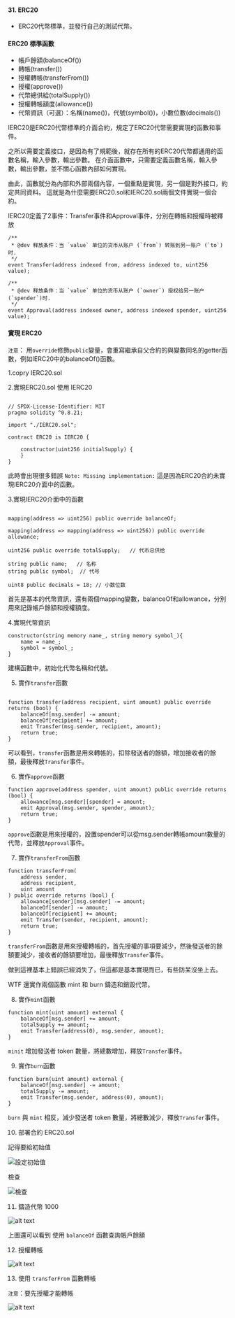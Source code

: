 #### 31. ERC20

- ERC20代幣標準，並發行自己的測試代幣。

#### ERC20 標準函數

- 帳戶餘額(balanceOf())
- 轉帳(transfer())
- 授權轉帳(transferFrom())
- 授權(approve())
- 代幣總供給(totalSupply())
- 授權轉帳額度(allowance())
- 代幣資訊（可選）：名稱(name())，代號(symbol())，小數位數(decimals())

IERC20是ERC20代幣標準的介面合約，規定了ERC20代幣需要實現的函數和事件。

之所以需要定義接口，是因為有了規範後，就存在所有的ERC20代幣都通用的函數名稱，輸入參數，輸出參數。 在介面函數中，只需要定義函數名稱，輸入參數，輸出參數，並不關心函數內部如何實現。

由此，函數就分為內部和外部兩個內容，一個重點是實現，另一個是對外接口，約定共同資料。 這就是為什麼需要ERC20.sol和IERC20.sol兩個文件實現一個合約。


IERC20定義了2事件：Transfer事件和Approval事件，分別在轉帳和授權時被釋放

```
/**
 * @dev 释放条件：当 `value` 单位的货币从账户 (`from`) 转账到另一账户 (`to`)时.
 */
event Transfer(address indexed from, address indexed to, uint256 value);

/**
 * @dev 释放条件：当 `value` 单位的货币从账户 (`owner`) 授权给另一账户 (`spender`)时.
 */
event Approval(address indexed owner, address indexed spender, uint256 value);
```

#### 實現 ERC20

`注意`：
用`override`修飾`public`變量，會重寫繼承自父合約的與變數同名的getter函數，例如IERC20中的balanceOf()函數。

1.copry IERC20.sol

2.實現ERC20.sol 使用 IERC20

```solidity

// SPDX-License-Identifier: MIT
pragma solidity ^0.8.21;

import "./IERC20.sol";

contract ERC20 is IERC20 {

    constructor(uint256 initialSupply) {
    }
}

```

此時會出現很多錯誤 `Note: Missing implementation:` 這是因為ERC20合約未實現IERC20介面中的函數。

3.實現IERC20介面中的函數

```solidity

mapping(address => uint256) public override balanceOf;

mapping(address => mapping(address => uint256)) public override allowance;

uint256 public override totalSupply;   // 代币总供给

string public name;   // 名称
string public symbol;  // 代号

uint8 public decimals = 18; // 小数位数

```

首先是基本的代幣資訊，還有兩個mapping變數，balanceOf和allowance，分別用來記錄帳戶餘額和授權額度。

4.實現代幣資訊

```solidity
constructor(string memory name_, string memory symbol_){
    name = name_;
    symbol = symbol_;
}
```

建構函數中，初始化代幣名稱和代號。

5. 實作`transfer`函數

```solidity

function transfer(address recipient, uint amount) public override returns (bool) {
    balanceOf[msg.sender] -= amount;
    balanceOf[recipient] += amount;
    emit Transfer(msg.sender, recipient, amount);
    return true;
}

```

可以看到，`transfer`函數是用來轉帳的，扣除發送者的餘額，增加接收者的餘額，最後釋放`Transfer`事件。

6. 實作`approve`函數

```solidity
function approve(address spender, uint amount) public override returns (bool) {
    allowance[msg.sender][spender] = amount;
    emit Approval(msg.sender, spender, amount);
    return true;
}
```

`approve`函數是用來授權的，設置spender可以從msg.sender轉帳amount數量的代幣，並釋放`Approval`事件。

7. 實作`transferFrom`函數

```solidity
function transferFrom(
    address sender,
    address recipient,
    uint amount
) public override returns (bool) {
    allowance[sender][msg.sender] -= amount;
    balanceOf[sender] -= amount;
    balanceOf[recipient] += amount;
    emit Transfer(sender, recipient, amount);
    return true;
}
```

`transferFrom`函數是用來授權轉帳的，首先授權的事項要減少，然後發送者的餘額要減少，接收者的餘額要增加，最後釋放`Transfer`事件。

做到這裡基本上錯誤已經消失了，但這都是基本實現而已，有些防呆沒坐上去。

WTF 還實作兩個函數 mint 和 burn 鑄造和銷毀代幣。

8. 實作`mint`函數

```solidity
function mint(uint amount) external {
    balanceOf[msg.sender] += amount;
    totalSupply += amount;
    emit Transfer(address(0), msg.sender, amount);
}
```

`minit` 增加發送者 token 數量，將總數增加，釋放`Transfer`事件。

9.  實作`burn`函數

```solidity
function burn(uint amount) external {
    balanceOf[msg.sender] -= amount;
    totalSupply -= amount;
    emit Transfer(msg.sender, address(0), amount);
}
```

`burn` 與 `mint` 相反，減少發送者 token 數量，將總數減少，釋放`Transfer`事件。

10. 部署合約 ERC20.sol

記得要給初始值

![設定初始值](images/1.png)

檢查

![檢查](images/2.png)

11. 鑄造代幣 1000

![alt text](images/3.png)

上圖還可以看到 使用 `balanceOf` 函數查詢帳戶餘額

12. 授權轉帳

![alt text](images/5.png)

13. 使用 `transferFrom` 函數轉帳

`注意`：要先授權才能轉帳

![alt text](images/6.png)